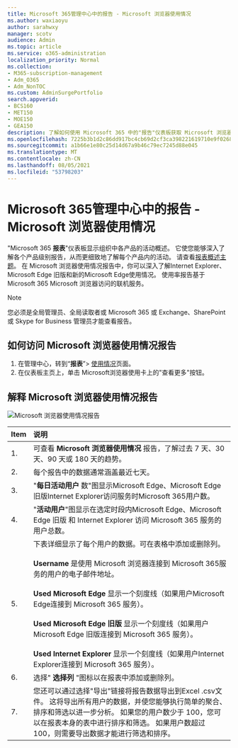 ```yaml
---
title: Microsoft 365管理中心中的报告 - Microsoft 浏览器使用情况
ms.author: waxiaoyu
author: sarahwxy
manager: scotv
audience: Admin
ms.topic: article
ms.service: o365-administration
localization_priority: Normal
ms.collection:
- M365-subscription-management
- Adm_O365
- Adm_NonTOC
ms.custom: AdminSurgePortfolio
search.appverid:
- BCS160
- MET150
- MOE150
- GEA150
description: 了解如何使用 Microsoft 365 中的"报告"仪表板获取 Microsoft 浏览器Microsoft 365 管理中心。
ms.openlocfilehash: 7225b3b1d2c86dd917bc4cb69d2cf3ca398221619710e9f0268e9d861d8d261b
ms.sourcegitcommit: a1b66e1e80c25d14d67a9b46c79ec7245d88e045
ms.translationtype: MT
ms.contentlocale: zh-CN
ms.lasthandoff: 08/05/2021
ms.locfileid: "53798203"
---
```

# <a name="microsoft-365-reports-in-the-admin-center---microsoft-browser-usage"></a>Microsoft 365管理中心中的报告 - Microsoft 浏览器使用情况

"Microsoft 365 **报表**"仪表板显示组织中各产品的活动概述。 它使您能够深入了解各个产品级别报告，从而更细致地了解每个产品内的活动。 请查看[报表概述主题](activity-reports.md)。 在 Microsoft 浏览器使用情况报告中，你可以深入了解Internet Explorer、Microsoft Edge 旧版和新的Microsoft Edge使用情况。 使用率报告基于Microsoft 365 Microsoft 浏览器访问的联机服务。

 > [!NOTE]
 > 您必须是全局管理员、全局读取者或 Microsoft 365 或 Exchange、SharePoint 或 Skype for Business 管理员才能查看报告。

## <a name="how-to-get-to-the-microsoft-browser-usage-report"></a>如何访问 Microsoft 浏览器使用情况报告

1. 在管理中心，转到“**报表**”\> <a href="https://go.microsoft.com/fwlink/p/?linkid=2074756" target="_blank">使用情况</a>页面。 
2. 在仪表板主页上，单击 Microsoft浏览器使用卡上的"查看更多"按钮。

## <a name="interpret-the-microsoft-browser-usage-report"></a>解释 Microsoft 浏览器使用情况报告

![Microsoft 浏览器使用情况报告](../../media/95557c88-24ee-417d-a828-96ba00b17aaf.png)

|Item|说明|
 |:-----|:-----|
 |1. <br/> |可查看 **Microsoft 浏览器使用情况** 报告，了解过去 7 天、30 天、90 天或 180 天的趋势。  <br/> |
 |2. <br/> |每个报告中的数据通常涵盖最近七天。 <br/> |
 |3. <br/> |"**每日活动用户** 数"图显示Microsoft Edge、Microsoft Edge 旧版Internet Explorer访问服务时Microsoft 365用户数。 <br/> |
 |4.<br/>|"**活动用户**"图显示在选定时段内Microsoft Edge、Microsoft Edge 旧版 和 Internet Explorer 访问 Microsoft 365 服务的用户总数。<br/>|
 |5.<br/>|下表详细显示了每个用户的数据。可在表格中添加或删除列。  <br/><br/>**Username** 是使用 Microsoft 浏览器连接到 Microsoft 365服务的用户的电子邮件地址。<br><br/>**Used Microsoft Edge** 显示一个刻度线（如果用户Microsoft Edge连接到 Microsoft 365 服务）。<br/><br/>**Used Microsoft Edge 旧版** 显示一个刻度线（如果用户Microsoft Edge 旧版连接到 Microsoft 365 服务）。<br/><br/>**Used Internet Explorer** 显示一个刻度线（如果用户Internet Explorer连接到 Microsoft 365 服务）。 |
 |6.<br/>|选择" **选择列** "图标以在报表中添加或删除列。|
 |7.<br/>|您还可以通过选择"导出"链接将报告数据导出到Excel .csv文件。  这将导出所有用户的数据，并使您能够执行简单的聚合、排序和筛选以进一步分析。 如果您的用户数少于 100，您可以在报表本身的表中进行排序和筛选。 如果用户数超过 100，则需要导出数据才能进行筛选和排序。|
